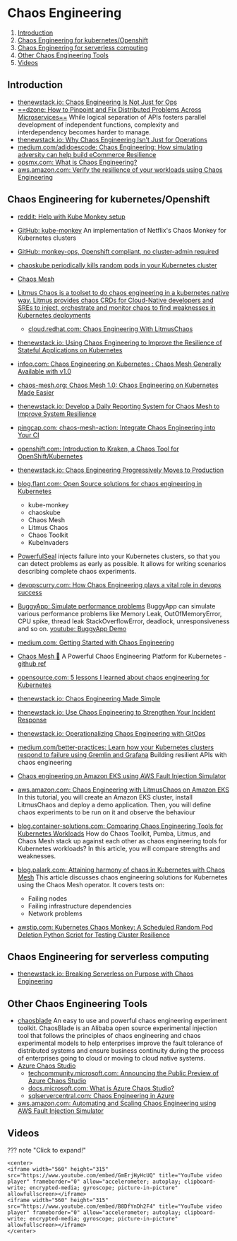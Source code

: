 # Chaos Engineering

1. [Introduction](#introduction)
2. [Chaos Engineering for kubernetes/Openshift](#chaos-engineering-for-kubernetesopenshift)
3. [Chaos Engineering for serverless computing](#chaos-engineering-for-serverless-computing)
4. [Other Chaos Engineering Tools](#other-chaos-engineering-tools)
5. [Videos](#videos)

## Introduction

- [thenewstack.io: Chaos Engineering Is Not Just for Ops](https://thenewstack.io/chaos-engineering-is-not-just-for-ops/)
- [==dzone: How to Pinpoint and Fix Distributed Problems Across Microservices==](https://dzone.com/articles/how-to-pinpoint-and-fix-distributed-problems-acros) While logical separation of APIs fosters parallel development of independent functions, complexity and interdependency becomes harder to manage.
- [thenewstack.io: Why Chaos Engineering Isn’t Just for Operations](https://thenewstack.io/why-chaos-engineering-isnt-just-for-operations/)
- [medium.com/adidoescode: Chaos Engineering: How simulating adversity can help build eCommerce Resilience](https://medium.com/adidoescode/chaos-engineering-how-simulating-adversity-can-help-build-ecommerce-resilience-4a799c8912dc)
- [opsmx.com: What is Chaos Engineering?](https://www.opsmx.com/blog/what-is-chaos-engineering/)
- [aws.amazon.com: Verify the resilience of your workloads using Chaos Engineering](https://aws.amazon.com/blogs/architecture/verify-the-resilience-of-your-workloads-using-chaos-engineering/)

## Chaos Engineering for kubernetes/Openshift

- [reddit: Help with Kube Monkey setup](https://www.reddit.com/r/openshift/comments/e1j5qzrbac_for_container_access_to_destroy_other/)
- [GitHub: kube-monkey](https://github.com/asobti/kube-monkey) An implementation of Netflix's Chaos Monkey for Kubernetes clusters
- [GitHub: monkey-ops, Openshift compliant, no cluster-admin required](https://github.comjoshmsmith/monkey-ops)
- [chaoskube periodically kills random pods in your Kubernetes cluster](https://github.com/linkichaoskube)
- [Chaos Mesh](https://github.com/pingcap/chaos-mesh)
- [Litmus Chaos is a toolset to do chaos engineering in a kubernetes native way. Litmus provides chaos CRDs for Cloud-Native developers and SREs to inject, orchestrate and monitor chaos to find weaknesses in Kubernetes deployments](https://github.com/litmuschaos/litmus)
    - [cloud.redhat.com: Chaos Engineering With LitmusChaos](https://cloud.redhat.com/blog/chaos-engineering-with-litmuschaos)
- [thenewstack.io: Using Chaos Engineering to Improve the Resilience of Stateful Applications on Kubernetes](https://thenewstack.io/using-chaos-engineering-to-improve-the-resilience-of-stateful-applications-on-kubernetes/)
- [infoq.com: Chaos Engineering on Kubernetes : Chaos Mesh Generally Available with v1.0](https://www.infoq.com/news/2020/10/kubernetes-chaos-mesh-ga/)
- [chaos-mesh.org: Chaos Mesh 1.0: Chaos Engineering on Kubernetes Made Easier](https://chaos-mesh.org/blog/chaos-mesh-1.0-chaos-engineering-on-kubernetes-made-easier/)
- [thenewstack.io: Develop a Daily Reporting System for Chaos Mesh to Improve System Resilience](https://thenewstack.io/develop-a-daily-reporting-system-for-chaos-mesh-to-improve-system-resilience/)
- [pingcap.com: chaos-mesh-action: Integrate Chaos Engineering into Your CI](https://pingcap.com/blog/chaos-mesh-action-integrate-chaos-engineering-into-your-ci)
- [openshift.com: Introduction to Kraken, a Chaos Tool for OpenShift/Kubernetes](https://www.openshift.com/blog/introduction-to-kraken-a-chaos-tool-for-openshift/kubernetes)
- [thenewstack.io: Chaos Engineering Progressively Moves to Production](https://thenewstack.io/chaos-engineering-progressively-moves-to-production/)
- [blog.flant.com: Open Source solutions for chaos engineering in Kubernetes](https://blog.flant.com/chaos-engineering-in-kubernetes-open-source-tools/)
    - kube-monkey
    - chaoskube
    - Chaos Mesh
    - Litmus Chaos
    - Chaos Toolkit
    - KubeInvaders
- [PowerfulSeal](https://github.com/powerfulseal/powerfulseal) injects failure into your Kubernetes clusters, so that you can detect problems as early as possible. It allows for writing scenarios describing complete chaos experiments.
- [devopscurry.com: How Chaos Engineering plays a vital role in devops success](https://devopscurry.com/how-chaos-engineering-plays-a-vital-role-in-devops-success)
- [BuggyApp: Simulate performance problems](https://buggyapp.ycrash.io/) BuggyApp can simulate various performance problems like Memory Leak, OutOfMemoryError, CPU spike, thread leak StackOverflowError, deadlock, unresponsiveness and so on. [youtube: BuggyApp Demo](https://www.youtube.com/watch?v=exsv-RUrUFY&t=2s&ab_channel=yCrash)
- [medium.com: Getting Started with Chaos Engineering](https://1829034.medium.com/getting-started-with-chaos-engineering-13e85a438d37)
- [Chaos Mesh 🌟](https://chaos-mesh.org/) A Powerful Chaos Engineering Platform for Kubernetes - [github ref](https://github.com/chaos-mesh/chaos-mesh)
- [opensource.com: 5 lessons I learned about chaos engineering for Kubernetes](https://opensource.com/article/21/10/chaos-engineering-kubernetes-ebook)
- [thenewstack.io: Chaos Engineering Made Simple](https://thenewstack.io/chaos-engineering-made-simple/)
- [thenewstack.io: Use Chaos Engineering to Strengthen Your Incident Response](https://thenewstack.io/use-chaos-engineering-to-strengthen-your-incident-response/)
- [thenewstack.io: Operationalizing Chaos Engineering with GitOps](https://thenewstack.io/operationalizing-chaos-engineering-with-gitops/)
- [medium.com/better-practices: Learn how your Kubernetes clusters respond to failure using Gremlin and Grafana](https://medium.com/better-practices/chaos-d3ef238ec328) Building resilient APIs with chaos engineering
- [Chaos engineering on Amazon EKS using AWS Fault Injection Simulator](https://aws.amazon.com/blogs/devops/chaos-engineering-on-amazon-eks-using-aws-fault-injection-simulator/)
- [aws.amazon.com: Chaos Engineering with LitmusChaos on Amazon EKS](https://aws.amazon.com/blogs/containers/chaos-engineering-with-litmuschaos-on-amazon-eks/) In this tutorial, you will create an Amazon EKS cluster, install LitmusChaos and deploy a demo application. Then, you will define chaos experiments to be run on it and observe the behaviour
- [blog.container-solutions.com: Comparing Chaos Engineering Tools for Kubernetes Workloads](https://blog.container-solutions.com/comparing-chaos-engineering-tools) How do Chaos Toolkit, Pumba, Litmus, and Chaos Mesh stack up against each other as chaos engineering tools for Kubernetes workloads? In this article, you will compare strengths and weaknesses.
- [blog.palark.com: Attaining harmony of chaos in Kubernetes with Chaos Mesh](https://blog.palark.com/chaos-mesh-in-kubernetes/) This article discusses chaos engineering solutions for Kubernetes using the Chaos Mesh operator. It covers tests on:
    - Failing nodes
    - Failing infrastructure dependencies
    - Network problems

- [awstip.com: Kubernetes Chaos Monkey: A Scheduled Random Pod Deletion Python Script for Testing Cluster Resilience](https://awstip.com/kubernetes-chaos-monkey-a-scheduled-random-pod-deletion-python-script-for-testing-cluster-6eac429554b2)

## Chaos Engineering for serverless computing

- [thenewstack.io: Breaking Serverless on Purpose with Chaos Engineering](https://thenewstack.io/breaking-serverless-on-purpose-with-chaos-engineering/)

## Other Chaos Engineering Tools

- [chaosblade](https://github.com/chaosblade-io/chaosblade) An easy to use and powerful chaos engineering experiment toolkit. ChaosBlade is an Alibaba open source experimental injection tool that follows the principles of chaos engineering and chaos experimental models to help enterprises improve the fault tolerance of distributed systems and ensure business continuity during the process of enterprises going to cloud or moving to cloud native systems.
- [Azure Chaos Studio](https://azure.microsoft.com/services/chaos-studio/#overview)
    - [techcommunity.microsoft.com: Announcing the Public Preview of Azure Chaos Studio](https://techcommunity.microsoft.com/t5/azure-governance-and-management/announcing-the-public-preview-of-azure-chaos-studio/ba-p/2893050)
    - [docs.microsoft.com: What is Azure Chaos Studio?](https://docs.microsoft.com/en-us/azure/chaos-studio/chaos-studio-overview)
    - [sqlservercentral.com: Chaos Engineering in Azure](https://www.sqlservercentral.com/articles/chaos-engineering-in-azure)
- [aws.amazon.com: Automating and Scaling Chaos Engineering using AWS Fault Injection Simulator](https://aws.amazon.com/blogs/industries/automating-and-scaling-chaos-engineering-using-aws-fault-injection-simulator/)

## Videos

??? note "Click to expand!"

    <center>
    <iframe width="560" height="315" src="https://www.youtube.com/embed/GmErjHyHcUQ" title="YouTube video player" frameborder="0" allow="accelerometer; autoplay; clipboard-write; encrypted-media; gyroscope; picture-in-picture" allowfullscreen></iframe>
    <iframe width="560" height="315" src="https://www.youtube.com/embed/B8DfYnDh2F4" title="YouTube video player" frameborder="0" allow="accelerometer; autoplay; clipboard-write; encrypted-media; gyroscope; picture-in-picture" allowfullscreen></iframe>
    </center>